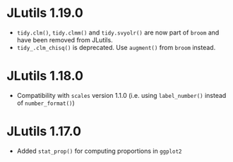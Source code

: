 # JLutils 1.19.0

* `tidy.clm()`, `tidy.clmm()` and `tidy.svyolr()` are now part of `broom` and have
  been removed from JLutils.
* `tidy_.clm_chisq()` is deprecated. Use `augment()` from `broom` instead.

# JLutils 1.18.0

* Compatibility with `scales` version 1.1.0 (i.e. using `label_number()` instead of `number_format()`)

# JLutils 1.17.0

* Added `stat_prop()`  for computing proportions in `ggplot2`
